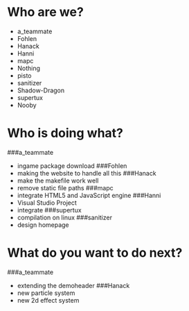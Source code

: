 # Who are we?
* a_teammate
* Fohlen
* Hanack
* Hanni
* mapc
* Nothing
* pisto
* sanitizer
* Shadow-Dragon
* supertux
* Nooby


# Who is doing what?
###a_teammate 
* ingame package download
###Fohlen
* making the website to handle all this
###Hanack
* make the makefile work well
* remove static file paths
###mapc
* integrate HTML5 and JavaScript engine
###Hanni
* Visual Studio Project
* integrate 
###supertux
* compilation on linux
###sanitizer
* design homepage

# What do you want to do next?
###a_teammate
* extending the demoheader
###Hanack
* new particle system
* new 2d effect system
